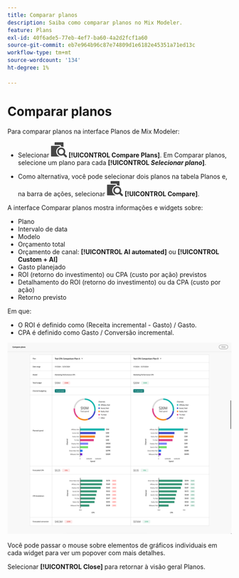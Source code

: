 ```yaml
---
title: Comparar planos
description: Saiba como comparar planos no Mix Modeler.
feature: Plans
exl-id: 40f6ade5-77eb-4ef7-ba60-4a2d2fcf1a60
source-git-commit: eb7e964b96c87e74809d1e6182e45351a71ed13c
workflow-type: tm+mt
source-wordcount: '134'
ht-degree: 1%

---
```


# Comparar planos

Para comparar planos na interface Planos de Mix Modeler:

* Selecionar ![Comparar](../assets/icons/Compare.svg) **[!UICONTROL Compare Plans]**. Em Comparar planos, selecione um plano para cada **[!UICONTROL _Selecionar plano_]**.

* Como alternativa, você pode selecionar dois planos na tabela Planos e, na barra de ações, selecionar ![Comparar](../assets/icons/Compare.svg) **[!UICONTROL Compare]**.

A interface Comparar planos mostra informações e widgets sobre:

* Plano
* Intervalo de data
* Modelo
* Orçamento total
* Orçamento de canal: **[!UICONTROL AI automated]** ou **[!UICONTROL Custom + AI]**
* Gasto planejado
* ROI (retorno do investimento) ou CPA (custo por ação) previstos
* Detalhamento do ROI (retorno do investimento) ou da CPA (custo por ação)
* Retorno previsto

Em que:

* O ROI é definido como (Receita incremental - Gasto) / Gasto.
* CPA é definido como Gasto / Conversão incremental.


![Comparar planos](../assets/compare-plans.png)

Você pode passar o mouse sobre elementos de gráficos individuais em cada widget para ver um popover com mais detalhes.

Selecionar **[!UICONTROL Close]** para retornar à visão geral Planos.
